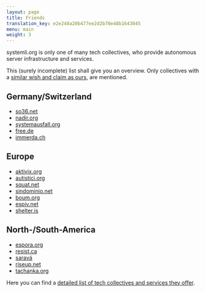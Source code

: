 ```yaml
---
layout: page
title: Friends
translation_key: e2e248a20b477ee2d2b70e48b1643045
menu: main
weight: 3
---
```

systemli.org is only one of many tech collectives, who provide autonomous server infrastructure and services.

This (surely incomplete) list shall give you an overview. Only collectives with a [similar wish and claim as ours](about-us.html), are mentioned.

## Germany/Switzerland

* [so36.net](https://so36.net)
* [nadir.org](https://nadir.org)
* [systemausfall.org](https://systemausfall.org/)
* [free.de](https://free.de/)
* [immerda.ch](https://immerda.ch/)

## Europe

* [aktivix.org](https://aktivix.org/)
* [autistici.org](https://autistici.org)
* [squat.net](https://squat.net/)
* [sindominio.net](https://www.sindominio.net/)
* [boum.org](https://boum.org)
* [espiv.net](https://espiv.net/)
* [shelter.is](https://www.shelter.is/)


## North-/South-America

* [espora.org](http://espora.org)
* [resist.ca](https://resist.ca)
* [saravá](https://www.sarava.org/)
* [riseup.net](https://riseup.net/)
* [tachanka.org](https://tachanka.org/)

Here you can find a [detailed list of tech collectives and services they offer](https://help.riseup.net/en/security/resources/radical-servers).
